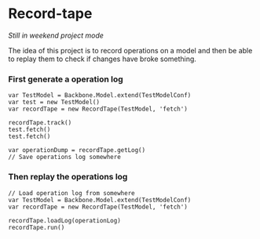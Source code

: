# Record-tape

*Still in weekend project mode*

The idea of this project is to record operations on a model and then be able to replay them to check if changes have broke something.

### First generate a operation log
```
var TestModel = Backbone.Model.extend(TestModelConf)
var test = new TestModel()
var recordTape = new RecordTape(TestModel, 'fetch')

recordTape.track()
test.fetch()			
test.fetch()

var operationDump = recordTape.getLog()
// Save operations log somewhere
```

### Then replay the operations log
```
// Load operation log from somewhere
var TestModel = Backbone.Model.extend(TestModelConf)
var recordTape = new RecordTape(TestModel, 'fetch')

recordTape.loadLog(operationLog)
recordTape.run()
```